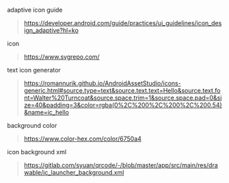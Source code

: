 



adaptive icon guide
> https://developer.android.com/guide/practices/ui_guidelines/icon_design_adaptive?hl=ko

icon
> https://www.svgrepo.com/

text icon generator
> https://romannurik.github.io/AndroidAssetStudio/icons-generic.html#source.type=text&source.text.text=Hello&source.text.font=Walter%20Turncoat&source.space.trim=1&source.space.pad=0&size=40&padding=3&color=rgba(0%2C%200%2C%200%2C%200.54)&name=ic_hello

background color
> https://www.color-hex.com/color/6750a4

icon background xml
> https://gitlab.com/syuan/qrcode/-/blob/master/app/src/main/res/drawable/ic_launcher_background.xml


<!--stackedit_data:
eyJoaXN0b3J5IjpbLTc5NzczOTEzNl19
-->